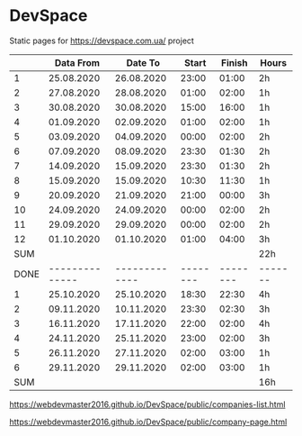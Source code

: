# DevSpace
Static pages for https://devspace.com.ua/ project

|      | Data From    | Date To     | Start  | Finish | Hours |
| ---- | ------------ | ----------- | ------ | ------ | ----- |
|  1   | 25.08.2020   | 26.08.2020  | 23:00  | 01:00  | 2h    |
|  2   | 27.08.2020   | 28.08.2020  | 01:00  | 02:00  | 1h    |
|  3   | 30.08.2020   | 30.08.2020  | 15:00  | 16:00  | 1h    |
|  4   | 01.09.2020   | 02.09.2020  | 01:00  | 02:00  | 1h    |
|  5   | 03.09.2020   | 04.09.2020  | 00:00  | 02:00  | 2h    |
|  6   | 07.09.2020   | 08.09.2020  | 23:30  | 01:30  | 2h    |
|  7   | 14.09.2020   | 15.09.2020  | 23:30  | 01:30  | 2h    |
|  8   | 15.09.2020   | 15.09.2020  | 10:30  | 11:30  | 1h    |
|  9   | 20.09.2020   | 21.09.2020  | 21:00  | 00:00  | 3h    |
| 10   | 24.09.2020   | 24.09.2020  | 00:00  | 02:00  | 2h    |
| 11   | 29.09.2020   | 29.09.2020  | 00:00  | 02:00  | 2h    |
| 12   | 01.10.2020   | 01.10.2020  | 01:00  | 04:00  | 3h    |
| SUM  |              |             |        |        | 22h   |
| DONE |--------------|-------------|--------|--------|-------|
|  1   | 25.10.2020   | 25.10.2020  | 18:30  | 22:30  | 4h    |
|  2   | 09.11.2020   | 10.11.2020  | 23:30  | 02:30  | 3h    |
|  3   | 16.11.2020   | 17.11.2020  | 22:00  | 02:00  | 4h    |
|  4   | 24.11.2020   | 25.11.2020  | 23:00  | 02:00  | 3h    |
|  5   | 26.11.2020   | 27.11.2020  | 02:00  | 03:00  | 1h    |
|  6   | 29.11.2020   | 29.11.2020  | 02:00  | 03:00  | 1h    |
| SUM  |              |             |        |        | 16h   |

https://webdevmaster2016.github.io/DevSpace/public/companies-list.html

https://webdevmaster2016.github.io/DevSpace/public/company-page.html

